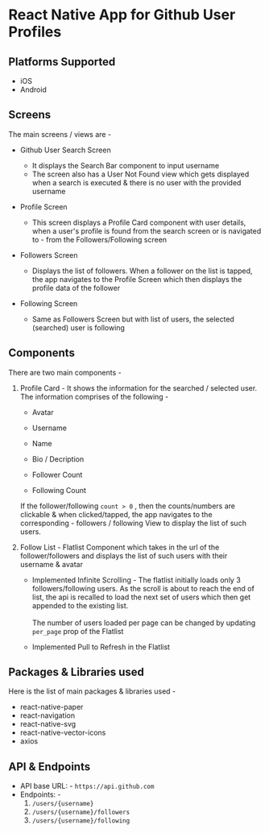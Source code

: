 # React Native App for Github User Profiles

## Platforms Supported
- iOS
- Android

## Screens
The main screens / views are - 
  - Github User Search Screen
    - It displays the Search Bar component to input username
    - The screen also has a User Not Found view which gets displayed when a search is executed & there is no user with the provided username
  
  - Profile Screen
    - This screen displays a Profile Card component with user details, when a user's profile is found from the search screen or is navigated to - from the Followers/Following screen
  
  - Followers Screen
    - Displays the list of followers. When a follower on the list is tapped, the app navigates to the Profile Screen which then displays the profile data of the follower

  - Following Screen
    - Same as Followers Screen but with list of users, the selected (searched) user is following

## Components

There are two main components -

1. Profile Card - It shows the information for the searched / selected user. The information comprises of the following -
   - Avatar
   - Username
   - Name
   - Bio / Decription
   - Follower Count
   - Following Count
   
      <space>

    If the follower/following `count > 0` , then the counts/numbers are clickable & when clicked/tapped, the app navigates to the corresponding - followers / following View to display the list of such users.

2. Follow List - Flatlist Component which takes in the url of the follower/followers and displays the list of such users with their username & avatar
    - Implemented Infinite Scrolling - The flatlist initially loads only 3 followers/following users. As the scroll is about to reach the end of list, the api is recalled to load the next set of users which then get appended to the existing list.\
    <space>\
    The  number of users loaded per page can be changed by updating `per_page` prop of the Flatlist

   - Implemented Pull to Refresh in the Flatlist

## Packages & Libraries used 
Here is the list of main packages & libraries used -
  - react-native-paper
  - react-navigation
  - react-native-svg
  - react-native-vector-icons
  - axios

## API & Endpoints
- API base URL: - `https://api.github.com`
- Endpoints: -
  1. `/users/{username}`
  2. `/users/{username}/followers`
  3. `/users/{username}/following`


